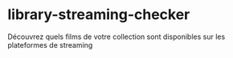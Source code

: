 # library-streaming-checker
Découvrez quels films de votre collection sont disponibles sur les plateformes de streaming
